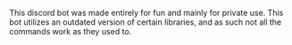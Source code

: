 This discord bot was made entirely for fun and mainly for private use. This bot utilizes an outdated version of certain libraries, and as such not all the commands work as they used to. 
